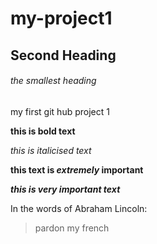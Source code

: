 # my-project1


## Second Heading



###### the smallest heading
my first git hub project 1


**this is bold text**


*this is italicised text*


**this text is _extremely_ important**



***this is very important text***

In the words of Abraham Lincoln:
>pardon my french
